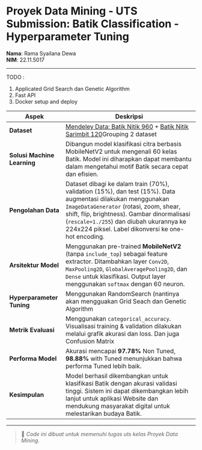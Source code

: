 # Proyek Data Mining - UTS Submission: Batik Classification - Hyperparameter Tuning

**Nama**: Rama Syailana Dewa  
**NIM**: 22.11.5017  

---
TODO : 
1. Applicated Grid Search dan Genetic Algorithm
2. Fast API
3. Docker setup and deploy

| **Aspek** | **Deskripsi** |
|----------|---------------|
| **Dataset** | [Mendeley Data: Batik Nitik 960](https://data.mendeley.com/datasets/sgh484jxzy/3) + [Batik Nitik Sarimbit 120](https://data.mendeley.com/datasets/cx5sr2dgrr/1)Grouping 2 dataset |
| **Solusi Machine Learning** | Dibangun model klasifikasi citra berbasis MobileNetV2 untuk mengenali 60 kelas Batik. Model ini diharapkan dapat membantu dalam mengetahui motif Batik secara cepat dan efisien. |
| **Pengolahan Data** | Dataset dibagi ke dalam train (70%), validation (15%), dan test (15%). Data augmentasi dilakukan menggunakan `ImageDataGenerator` (rotasi, zoom, shear, shift, flip, brightness). Gambar dinormalisasi (`rescale=1./255`) dan diubah ukurannya ke 224x224 piksel. Label dikonversi ke one-hot encoding. |
| **Arsitektur Model** | Menggunakan pre-trained **MobileNetV2** (tanpa `include_top`) sebagai feature extractor. Ditambahkan layer `Conv2D`, `MaxPooling2D`, `GlobalAveragePooling2D`, dan `Dense` untuk klasifikasi. Output layer menggunakan `softmax` dengan 60 neuron. |
| **Hyperparameter Tuning** | Menggunakan RandomSearch (nantinya akan mengguakan Grid Seach dan Genetic Algorithm  |
| **Metrik Evaluasi** | Menggunakan `categorical_accuracy`. Visualisasi training & validation dilakukan melalui grafik akurasi dan loss. Dan juga Confusion Matrix|
| **Performa Model** | Akurasi mencapai **97.78%** Non Tuned, **98.88%** with Tuned menunjukkan bahwa performa Tuned lebih baik. |
| **Kesimpulan** | Model berhasil dikembangkan untuk klasifikasi Batik dengan akurasi validasi tinggi. Sistem ini dapat dikembangkan lebih lanjut untuk aplikasi Website dan mendukung masyarakat digital untuk melestarikan budaya Batik. |

---
> 📌 *Code ini dibuat untuk memenuhi tugas uts kelas Proyek Data Mining.*
